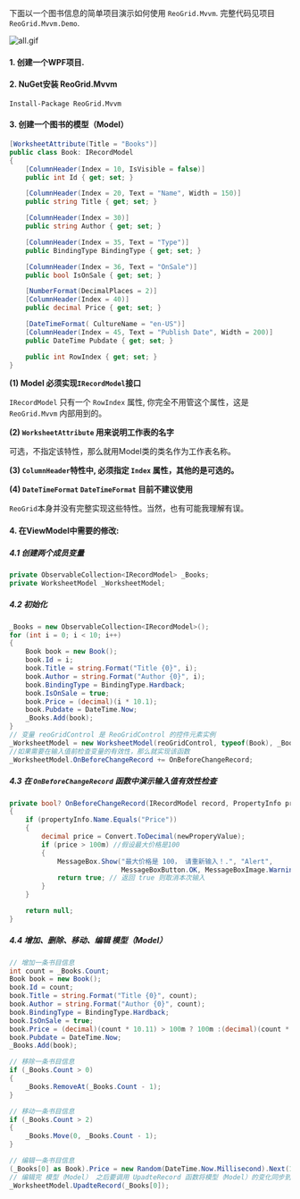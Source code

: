
下面以一个图书信息的简单项目演示如何使用 `ReoGrid.Mvvm`. 完整代码见项目 `ReoGrid.Mvvm.Demo`.

![all.gif](https://github.com/IUpdatable/ReoGrid.Mvvm/blob/master/all.gif)

#### 1. 创建一个WPF项目.
#### 2. NuGet安装 ReoGrid.Mvvm

```
Install-Package ReoGrid.Mvvm
```
#### 3. 创建一个图书的模型（Model）

```cs
[WorksheetAttribute(Title = "Books")]
public class Book: IRecordModel
{
    [ColumnHeader(Index = 10, IsVisible = false)]
    public int Id { get; set; }

    [ColumnHeader(Index = 20, Text = "Name", Width = 150)]
    public string Title { get; set; }

    [ColumnHeader(Index = 30)]
    public string Author { get; set; }

    [ColumnHeader(Index = 35, Text = "Type")]
    public BindingType BindingType { get; set; }

    [ColumnHeader(Index = 36, Text = "OnSale")]
    public bool IsOnSale { get; set; }

    [NumberFormat(DecimalPlaces = 2)]
    [ColumnHeader(Index = 40)]
    public decimal Price { get; set; }

    [DateTimeFormat( CultureName = "en-US")]
    [ColumnHeader(Index = 45, Text = "Publish Date", Width = 200)]
    public DateTime Pubdate { get; set; }

    public int RowIndex { get; set; }
}

```

**(1) Model 必须实现`IRecordModel`接口**

`IRecordModel` 只有一个 `RowIndex` 属性, 你完全不用管这个属性，这是 `ReoGrid.Mvvm` 内部用到的。

**(2) `WorksheetAttribute` 用来说明工作表的名字**

可选，不指定该特性，那么就用Model类的类名作为工作表名称。

**(3) `ColumnHeader`特性中, 必须指定 `Index` 属性，其他的是可选的。**

**(4) `DateTimeFormat` `DateTimeFormat` 目前不建议使用**

`ReoGrid`本身并没有完整实现这些特性。当然，也有可能我理解有误。

#### 4. 在ViewModel中需要的修改:

##### 4.1 创建两个成员变量
```cs
private ObservableCollection<IRecordModel> _Books;
private WorksheetModel _WorksheetModel;
```
##### 4.2 初始化
```cs
_Books = new ObservableCollection<IRecordModel>();
for (int i = 0; i < 10; i++)
{
    Book book = new Book();
    book.Id = i;
    book.Title = string.Format("Title {0}", i);
    book.Author = string.Format("Author {0}", i);
    book.BindingType = BindingType.Hardback;
    book.IsOnSale = true;
    book.Price = (decimal)(i * 10.1);
    book.Pubdate = DateTime.Now;
    _Books.Add(book);
}
// 变量 reoGridControl 是 ReoGridControl 的控件元素实例
_WorksheetModel = new WorksheetModel(reoGridControl, typeof(Book), _Books);
//如果需要在输入值前检查变量的有效性，那么就实现该函数
_WorksheetModel.OnBeforeChangeRecord += OnBeforeChangeRecord;
```
##### 4.3 在 `OnBeforeChangeRecord` 函数中演示输入值有效性检查

```cs
private bool? OnBeforeChangeRecord(IRecordModel record, PropertyInfo propertyInfo, object newProperyValue)
{
    if (propertyInfo.Name.Equals("Price"))
    {
        decimal price = Convert.ToDecimal(newProperyValue);
        if (price > 100m) //假设最大价格是100
        {
            MessageBox.Show("最大价格是 100， 请重新输入！.", "Alert", 
                            MessageBoxButton.OK, MessageBoxImage.Warning);
            return true; // 返回 true 则取消本次输入
        }
    }

    return null;
}
```
##### 4.4 增加、删除、移动、编辑 模型（Model）

```cs
// 增加一条书目信息
int count = _Books.Count;
Book book = new Book();
book.Id = count;
book.Title = string.Format("Title {0}", count);
book.Author = string.Format("Author {0}", count);
book.BindingType = BindingType.Hardback;
book.IsOnSale = true;
book.Price = (decimal)(count * 10.11) > 100m ? 100m :(decimal)(count * 10.11);
book.Pubdate = DateTime.Now;
_Books.Add(book);

// 移除一条书目信息
if (_Books.Count > 0)
{
    _Books.RemoveAt(_Books.Count - 1);
}

// 移动一条书目信息
if (_Books.Count > 2)
{
    _Books.Move(0, _Books.Count - 1);
}

// 编辑一条书目信息
(_Books[0] as Book).Price = new Random(DateTime.Now.Millisecond).Next(1,100);
// 编辑完 模型（Model） 之后要调用 UpadteRecord 函数将模型（Model）的变化同步到视图（View）中
_WorksheetModel.UpadteRecord(_Books[0]); 
```
